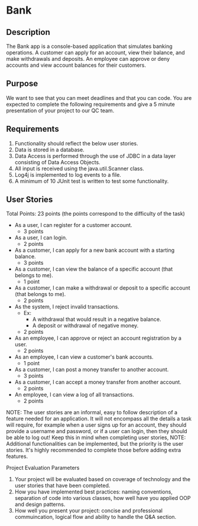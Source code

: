 # Bank

## Description

   The Bank app is a console-based application that simulates banking operations. A customer can apply for an account, view their balance, and make withdrawals and deposits. An employee can approve or deny accounts and view account balances for their customers.
	
## Purpose

   We want to see that you can meet deadlines and that you can code. You are expected to complete the following requirements and give a 5 minute presentation of your project to our QC team.

## Requirements
1. Functionality should reflect the below user stories.
2. Data is stored in a database.
3. Data Access is performed through the use of JDBC in a data layer consisting of Data Access Objects.
4. All input is received using the java.util.Scanner class.
5. Log4j is implemented to log events to a file.
6. A minimum of 10 JUnit test is written to test some functionality.


## User Stories
Total Points: 23 points (the points correspond to the difficulty of the task)

* As a user, I can register for a customer account.
	* 3 points
* As a user, I can login.
	* 2 points
* As a customer, I can apply for a new bank account with a starting balance.
	* 3 points
* As a customer, I can view the balance of a specific account (that belongs to me).
	* 1 point
* As a customer, I can make a withdrawal or deposit to a specific account (that belongs to me).
	* 2 points
* As the system, I reject invalid transactions.
	* Ex:
		* A withdrawal that would result in a negative balance.
		* A deposit or withdrawal of negative money.
	* 2 points
* As an employee, I can approve or reject an account registration by a user.
	* 2 points
* As an employee, I can view a customer's bank accounts.
	* 1 point
* As a customer, I can post a money transfer to another account.
	* 3 points
* As a customer, I can accept a money transfer from another account.
	* 2 points
* An employee, I can view a log of all transactions.
	* 2 points
	
NOTE: The user stories are an informal, easy to follow description of a feature needed for an application. It will not encompass all the details a task will require, for example when a user signs up for an account, they should provide a username and password, or if a user can login, then they should be able to log out! Keep this in mind when completing user stories, 
NOTE: Additional functionalities can be implemented, but the priority is the user stories. It's highly recommended to complete those before adding extra features. 

Project Evaluation Parameters
1) Your project will be evaluated based on coverage of technology and the user stories that have been completed.
2) How you have implemented best practices: naming conventions, separation of code into various classes, how well have you applied OOP and design patterns.
3) How well you present your project: concise and professional commuincation, logical flow and ability to handle the Q&A section.

